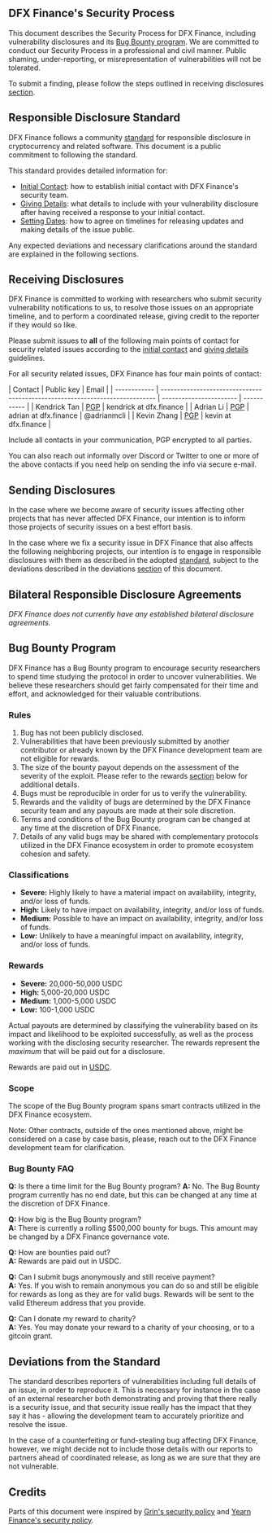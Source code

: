 ## DFX Finance's Security Process

This document describes the Security Process for DFX Finance, including vulnerability disclosures and its [Bug Bounty program](#bug-bounty-program). We are committed to conduct our Security Process in a professional and civil manner. Public shaming, under-reporting, or misrepresentation of vulnerabilities will not be tolerated.

To submit a finding, please follow the steps outlined in receiving disclosures [section](#receiving-disclosures).

## Responsible Disclosure Standard

DFX Finance follows a community [standard](https://github.com/RD-Crypto-Spec/Responsible-Disclosure#the-standard) for responsible disclosure in cryptocurrency and related software. This document is a public commitment to
following the standard.

This standard provides detailed information for:

- [Initial Contact](https://github.com/RD-Crypto-Spec/Responsible-Disclosure#initial-contact): how to establish initial contact with DFX Finance's security team.
- [Giving Details](https://github.com/RD-Crypto-Spec/Responsible-Disclosure#giving-details): what details to include with your vulnerability disclosure after having received a response to your initial contact.
- [Setting Dates](https://github.com/RD-Crypto-Spec/Responsible-Disclosure#setting-dates): how to agree on timelines for releasing updates and making details of the issue public.

Any expected deviations and necessary clarifications around the standard are explained in the following sections.

## Receiving Disclosures

DFX Finance is committed to working with researchers who submit security vulnerability notifications to us, to resolve those issues on an appropriate timeline, and to perform a coordinated release, giving credit to the reporter if they would so like.

Please submit issues to **all** of the following main points of contact for
security related issues according to the
[initial contact](https://github.com/RD-Crypto-Spec/Responsible-Disclosure#initial-contact) and [giving details](https://github.com/RD-Crypto-Spec/Responsible-Disclosure#giving-details) guidelines.

For all security related issues, DFX Finance has four main points of contact:

| Contact      | Public key                                                                   | Email                   |
| ------------ | ---------------------------------------------------------------------------- | ----------------------- | ----------- |
| Kendrick Tan | [PGP](https://gist.github.com/kendricktan/80b89b5b7e6e76ba0eaa9abe746d2059)  | kendrick at dfx.finance |
| Adrian Li    | [PGP](https://gist.github.com/adrianmcli/18f80733da56c41541dd81e4a6a7a0f1)   | adrian at dfx.finance   | @adrianmcli |
| Kevin Zhang  | [PGP](https://gist.github.com/kevinzhangTO/2828507836e2e1cacd05c9185a0670d9) | kevin at dfx.finance    |

Include all contacts in your communication, PGP encrypted to all parties.

You can also reach out informally over Discord or Twitter to one or more of the above contacts if you need help on sending the info via secure e-mail.

## Sending Disclosures

In the case where we become aware of security issues affecting other projects that has never affected DFX Finance, our intention is to inform those projects of security issues on a best effort basis.

In the case where we fix a security issue in DFX Finance that also affects the following neighboring projects, our intention is to engage in responsible disclosures with them as described in the adopted [standard](https://github.com/RD-Crypto-Spec/Responsible-Disclosure), subject to the deviations described in the deviations [section](#deviations-from-the-standard) of this document.

## Bilateral Responsible Disclosure Agreements

_DFX Finance does not currently have any established bilateral disclosure agreements._

## Bug Bounty Program

DFX Finance has a Bug Bounty program to encourage security researchers to spend time studying the protocol in order to uncover vulnerabilities. We believe these researchers should get fairly compensated for their time and effort, and acknowledged for their valuable contributions.

### Rules

1. Bug has not been publicly disclosed.
2. Vulnerabilities that have been previously submitted by another contributor or already known by the DFX Finance development team are not eligible for rewards.
3. The size of the bounty payout depends on the assessment of the severity of the exploit. Please refer to the rewards [section](#rewards) below for additional details.
4. Bugs must be reproducible in order for us to verify the vulnerability.
5. Rewards and the validity of bugs are determined by the DFX Finance security team and any payouts are made at their sole discretion.
6. Terms and conditions of the Bug Bounty program can be changed at any time at the discretion of DFX Finance.
7. Details of any valid bugs may be shared with complementary protocols utilized in the DFX Finance ecosystem in order to promote ecosystem cohesion and safety.

### Classifications

- **Severe:** Highly likely to have a material impact on availability, integrity, and/or loss of funds.
- **High:** Likely to have impact on availability, integrity, and/or loss of funds.
- **Medium:** Possible to have an impact on availability, integrity, and/or loss of funds.
- **Low:** Unlikely to have a meaningful impact on availability, integrity, and/or loss of funds.

### Rewards

- **Severe:** 20,000-50,000 USDC
- **High:** 5,000-20,000 USDC
- **Medium:** 1,000-5,000 USDC
- **Low:** 100-1,000 USDC

Actual payouts are determined by classifying the vulnerability based on its impact and likelihood to be exploited successfully, as well as the process working with the disclosing security researcher. The rewards represent the _maximum_ that will be paid out for a disclosure.

Rewards are paid out in [USDC](https://etherscan.io/token/0xa0b86991c6218b36c1d19d4a2e9eb0ce3606eb48).

### Scope

The scope of the Bug Bounty program spans smart contracts utilized in the DFX Finance ecosystem.

Note: Other contracts, outside of the ones mentioned above, might be considered on a case by case basis, please, reach out to the DFX Finance development team for clarification.

### Bug Bounty FAQ

**Q:** Is there a time limit for the Bug Bounty program?
**A:** No. The Bug Bounty program currently has no end date, but this can be changed at any time at the discretion of DFX Finance.

**Q:** How big is the Bug Bounty program?\
**A:** There is currently a rolling \$500,000 bounty for bugs. This amount may be changed by a DFX Finance governance vote.

**Q:** How are bounties paid out?\
**A:** Rewards are paid out in USDC.

**Q:** Can I submit bugs anonymously and still receive payment?\
**A:** Yes. If you wish to remain anonymous you can do so and still be eligible for rewards as long as they are for valid bugs. Rewards will be sent to the valid Ethereum address that you provide.

**Q:** Can I donate my reward to charity?\
**A:** Yes. You may donate your reward to a charity of your choosing, or to a gitcoin grant.

## Deviations from the Standard

The standard describes reporters of vulnerabilities including full details of an issue, in order to reproduce it. This is necessary for instance in the case of an external researcher both demonstrating and proving that there really is a security issue, and that security issue really has the impact that they say it
has - allowing the development team to accurately prioritize and resolve the issue.

In the case of a counterfeiting or fund-stealing bug affecting DFX Finance, however, we might decide not to include those details with our reports to partners ahead of coordinated release, as long as we are sure that they are not vulnerable.

## Credits

Parts of this document were inspired by [Grin's security policy](https://github.com/mimblewimble/grin/blob/master/SECURITY.md) and [Yearn Finance's security policy](https://github.com/yearn/yearn-security/blob/master/SECURITY.md).
